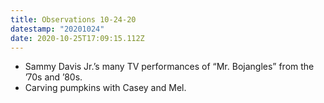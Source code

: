 ```yaml
---
title: Observations 10-24-20
datestamp: "20201024"
date: 2020-10-25T17:09:15.112Z
---
```

- Sammy Davis Jr.’s many TV performances of “Mr. Bojangles” from the ’70s and ’80s.
- Carving pumpkins with Casey and Mel.